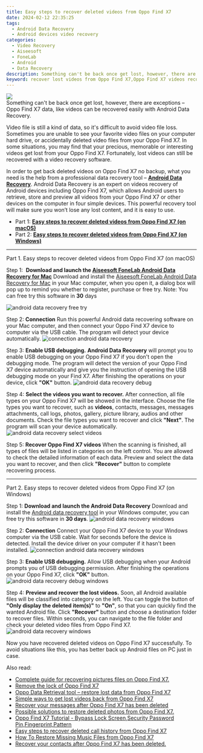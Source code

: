 ```yaml
---
title: Easy steps to recover deleted videos from Oppo Find X7
date: 2024-02-12 22:35:25
tags: 
  - Android Data Recovery
  - Android devices video recovery
categories: 
  - Video Recovery
  - Aiseesoft
  - FoneLab
  - Android
  - Data Recovery
description: Something can't be back once get lost, however, there are exceptions – Oppo Find X7 data, like videos can be recovered easily with Android Data Recovery.
keyword: recover lost videos from Oppo Find X7,Oppo Find X7 videos recovery,retrieve wiped videos Oppo Find X7,undeleted videos from Oppo Find X7,Regain missing videos on Oppo Find X7,restore deleted videos on Oppo Find X7,deletes video of Oppo Find X7,Oppo Find X7 data recovery,Oppo Find X7 delete video recover,does the Oppo Find X7 have a backup for deleted video,how to recover video Oppo Find X7,Oppo Find X7 video recovery
---
```


<img src="https://img0mobiles.techidaily.com/images/best-assets/devices/oppo/oppo-find-x7/4.jpg" class="atpl-imgstyle"  />

<div class="atpl-content atpl-for-fonelab-android recover-video">

<div class="atpl-post-description-part-1">
Something can't be back once get lost, however, there are exceptions – Oppo Find X7 data, like videos can be recovered easily with Android Data Recovery.
</div>

<div class="atpl-post-description-part-2">
<div class="tpl-content-sub-paragraph-normal">
    <p>
        Video file is still a kind of data, so it's difficult to avoid video file loss. Sometimes you are unable to see your favorite video files on your computer hard drive, or accidentally deleted video files from your Oppo Find X7. In some situations, you may find that your precious, memorable or interesting videos get lost from your Oppo Find X7. Fortunately, lost videos can still be recovered with a video recovery software.
    </p>
</div>

</div>

<div class="atpl-post-description-part-3">
<div class="tpl-content-sub-paragraph-normal">
    <p>
        In order to get back deleted videos on Oppo Find X7 no backup, what you need is the help from a professional data recovery tool – <a href="https://tools.techidaily.com/aiseesoft-android-data-recovery/" target="_blank" rel="noopener"><strong>Android Data Recovery</strong></a>. Android Data Recovery is an expert on videos recovery of Android devices including Oppo Find X7, which allows Android users to retrieve, store and preview all videos from your Oppo Find X7 or other devices on the computer in four simple devices. This powerful recovery tool will make sure you won’t lose any lost content, and it is easy to use.
    </p>
</div>
</div>

<ul>
  <li>Part 1: <strong><a href="#p1"> Easy steps to recover deleted videos from Oppo Find X7  (on macOS)</a></strong></li>
  <li>Part 2: <strong><a href="#p2"> Easy steps to recover deleted videos from Oppo Find X7  (on Windows)</a></strong></li>
</ul>

<!-- Part 1 -->
<a id="p1" name="p1" ></a><hr>

<div>
  <span class="atpl-step-part-style">Part 1. Easy steps to recover deleted videos from Oppo Find X7 (on macOS)</span>
</div>  

<span class="atpl-stepstyle-a"><span>Step 1: </span></span> <strong>Download and launch the <a href="https://tools.techidaily.com/aiseesoft-android-data-recovery-for-mac/" target="_blank" rel="noopener">Aiseesoft FoneLab Android Data Recovery for Mac</a></strong>
Download and install the <a href="https://tools.techidaily.com/aiseesoft-android-data-recovery-for-mac/" target="_blank" rel="noopener">Aiseesoft FoneLab Android Data Recovery for Mac</a> in your Mac computer, when you open it, a dialog box will pop up to remind you whether to register, purchase or free try.
Note: You can free try this software in <strong>30</strong> days

<img src="https://tools.techidaily.com/images/apps/aiseesoft/android-data-recovery/mac-free-try.png" class="atpl-imgstyle" alt="android data recovery free try" />

<span class="atpl-stepstyle-a"><span>Step 2: </span></span> <strong>Connection</strong>
Run this powerful Android data recovering software on your Mac computer, and then connect your Oppo Find X7 device to computer via the USB cable. The program will detect your device automatically.
<img src="https://tools.techidaily.com/images/apps/aiseesoft/android-data-recovery/mac-connection-interface.jpg" class="atpl-imgstyle" alt="connection android data recovery" />

<span class="atpl-stepstyle-a"><span>Step 3: </span></span> <strong>Enable USB debugging.</strong>
<strong>Android Data Recovery</strong> will prompt you to enable USB debugging on your Oppo Find X7 if you don't open the debugging mode. The program will detect the version of your Oppo Find X7 device automatically and give you the instruction of opening the USB debugging mode on your Find X7. After finishing the operations on your device, click <strong>"OK"</strong> button.
<img src="https://tools.techidaily.com/images/apps/aiseesoft/android-data-recovery/mac-android-usb-debug.jpg"  class="atpl-imgstyle" alt="android data recovery debug" />

<span class="atpl-stepstyle-a"><span>Step 4: </span></span> <strong>Select the videos you want to recover.</strong>
After connection, all file types on your Oppo Find X7 will be showed in the interface. Choose the file types you want to recover, such as <strong>videos</strong>, contacts, messages, messages attachments, call logs, photos, gallery, picture library,  audios and other documents. Check the file types you want to recover and click <b>"Next"</b>. The program will scan your device automatically.
<img src="https://tools.techidaily.com/images/apps/aiseesoft/android-data-recovery/mac-choose-type-videos.jpg" class="atpl-imgstyle" alt="android data recovery select videos" />

<span class="atpl-stepstyle-a"><span>Step 5: </span></span> <strong>Recover Oppo Find X7 videos</strong>
When the scanning is finished, all types of files will be listed in categories on the left control. You are allowed to check the detailed information of each data. Preview and select the data you want to recover, and then click <b>"Recover"</b> button to complete recovering process.


<a id="p2" name="p2"></a><hr>

<!-- Part 2 -->
<div>
<span class="atpl-step-part-style">Part 2. Easy steps to recover deleted videos from Oppo Find X7 (on Windows)</span>
</div>

<span class="atpl-stepstyle-a"><span>Step 1: </span></span> <strong>Download and launch the Android Data Recovery</strong>
Download and install the <a href="https://tools.techidaily.com/aiseesoft-android-data-recovery-for-win/" target="_blank" rel="noopener">Android data recovery tool</a> in your Windows computer, you can free try this software in <b>30 days</b>.
<img src="https://tools.techidaily.com/images/apps/aiseesoft/android-data-recovery/win-start-interface.png"  class="atpl-imgstyle" alt="android data recovery windows" />

<span class="atpl-stepstyle-a"><span>Step 2: </span></span> <strong>Connection</strong>
Connect your Oppo Find X7 device to your Windows computer via the USB cable. Wait for seconds before the device is detected. Install the device driver on your computer if it hasn't been installed.
<img src="https://tools.techidaily.com/images/apps/aiseesoft/android-data-recovery/win-connection-interface.png" class="atpl-imgstyle" alt="connection android data recovery windows" />

<span class="atpl-stepstyle-a"><span>Step 3: </span></span> <strong>Enable USB debugging.</strong>
Allow USB debugging when your Android prompts you of USB debugging permission. After finishing the operations on your Oppo Find X7, click <b>"OK"</b> button.
<img src="https://tools.techidaily.com/images/apps/aiseesoft/android-data-recovery/win-android-usb-debug.png" class="atpl-imgstyle" alt="android data recovery debug windows" />

<span class="atpl-stepstyle-a"><span>Step 4: </span></span> <strong>Preview and recover the lost videos.</strong>
Soon, all Android available files will be classified into category on the left. You can toggle the button of <b>"Only display the deleted item(s)"</b> to <b>"On"</b>, so that you can quickly find the wanted Android file. Click <b>"Recover"</b> button and choose a destination folder to recover files. Within seconds, you can navigate to the file folder and check your deleted video files from Oppo Find X7.
<img src="https://tools.techidaily.com/images/apps/aiseesoft/android-data-recovery/win-recover-videos.jpg" class="atpl-imgstyle" alt="android data recovery windows" />

<div class="atpl-post-description-part-4">
<div class="tpl-content-sub-paragraph-normal">
    <p>
        Now you have recovered deleted videos on Oppo Find X7 successfully. To avoid situations like this, you has better back up Android files on PC just in case.
    </p>
</div>
</div>

<ins class="adsbygoogle"
     style="display:block"
     data-ad-client="ca-pub-7571918770474297"
     data-ad-slot="8358498916"
     data-ad-format="auto"
     data-full-width-responsive="true"></ins>

<span class="atpl-alsoreadstyle">Also read:</span>
<div><ul>
<li><a href="/complete-guide-for-recovering-pictures-files-on-oppo-find-x7-by-fonelab-android-recover-pictures/" target="_blank" rel="noopener"><u>Complete guide for recovering pictures files on Oppo Find X7.</u></a></li>
<li><a href="/remove-the-lock-of-oppo-find-x7-by-drfone-android-unlock-android-unlock/" target="_blank" rel="noopener"><u>Remove the lock of Oppo Find X7</u></a></li>
<li><a href="/oppo-data-retrieval-tool-restore-lost-data-from-oppo-find-x7-by-fonelab-android-recover-data/" target="_blank" rel="noopener"><u>Oppo Data Retrieval tool – restore lost data from Oppo Find X7</u></a></li>
<li><a href="/simple-ways-to-get-lost-videos-back-from-oppo-find-x7-by-fonelab-android-recover-video/" target="_blank" rel="noopener"><u>Simple ways to get lost videos back from Oppo Find X7</u></a></li>
<li><a href="/recover-your-messages-after-oppo-find-x7-has-been-deleted-by-fonelab-android-recover-messages/" target="_blank" rel="noopener"><u>Recover your messages after Oppo Find X7 has been deleted</u></a></li>
<li><a href="/possible-solutions-to-restore-deleted-photos-from-oppo-find-x7-by-fonelab-android-recover-photos/" target="_blank" rel="noopener"><u>Possible solutions to restore deleted photos from Oppo Find X7.</u></a></li>
<li><a href="/oppo-find-x7-tutorial-bypass-lock-screen-security-password-pin-fingerprint-pattern-by-drfone-android-unlock-android-unlock/" target="_blank" rel="noopener"><u>Oppo Find X7 Tutorial - Bypass Lock Screen,Security Password Pin,Fingerprint,Pattern</u></a></li>
<li><a href="/easy-steps-to-recover-deleted-call-history-from-oppo-find-x7-by-fonelab-android-recover-call-logs/" target="_blank" rel="noopener"><u>Easy steps to recover deleted call history from Oppo Find X7</u></a></li>
<li><a href="/how-to-restore-missing-music-files-from-oppo-find-x7-by-fonelab-android-recover-music/" target="_blank" rel="noopener"><u>How To  Restore Missing Music Files from Oppo Find X7</u></a></li>
<li><a href="/recover-your-contacts-after-oppo-find-x7-has-been-deleted-by-fonelab-android-recover-contacts/" target="_blank" rel="noopener"><u>Recover your contacts after Oppo Find X7 has been deleted.</u></a></li>
</ul></div>

</div>
